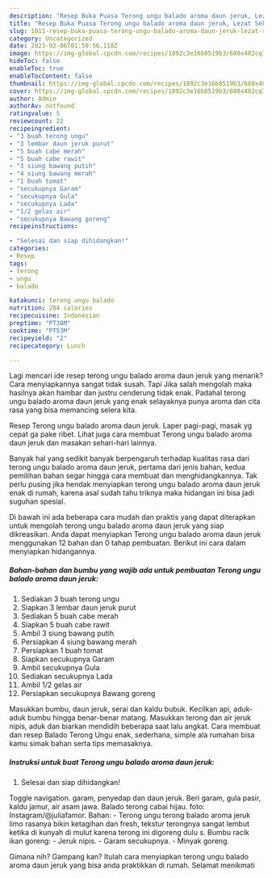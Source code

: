 ```yaml
---
description: "Resep Buka Puasa Terong ungu balado aroma daun jeruk, Lezat Sekali"
title: "Resep Buka Puasa Terong ungu balado aroma daun jeruk, Lezat Sekali"
slug: 1011-resep-buka-puasa-terong-ungu-balado-aroma-daun-jeruk-lezat-sekali
category: Uncategorized
date: 2023-02-06T01:59:56.118Z
image: https://img-global.cpcdn.com/recipes/1892c3e16b0519b3/680x482cq70/terong-ungu-balado-aroma-daun-jeruk-foto-resep-utama.jpg
hideToc: false
enableToc: true
enableTocContent: false
thumbnail: https://img-global.cpcdn.com/recipes/1892c3e16b0519b3/680x482cq70/terong-ungu-balado-aroma-daun-jeruk-foto-resep-utama.jpg
cover: https://img-global.cpcdn.com/recipes/1892c3e16b0519b3/680x482cq70/terong-ungu-balado-aroma-daun-jeruk-foto-resep-utama.jpg
author: Admin
authorAv: notfound
ratingvalue: 5
reviewcount: 22
recipeingredient:
- "3 buah terong ungu"
- "3 lembar daun jeruk purut"
- "5 buah cabe merah"
- "5 buah cabe rawit"
- "3 siung bawang putih"
- "4 siung bawang merah"
- "1 buah tomat"
- "secukupnya Garam"
- "secukupnya Gula"
- "secukupnya Lada"
- "1/2 gelas air"
- "secukupnya Bawang goreng"
recipeinstructions:

- "Selesai dan siap dihidangkan!"
categories:
- Resep
tags:
- terong
- ungu
- balado

katakunci: terong ungu balado 
nutrition: 284 calories
recipecuisine: Indonesian
preptime: "PT38M"
cooktime: "PT53M"
recipeyield: "2"
recipecategory: Lunch

---
```



Lagi mencari ide resep terong ungu balado aroma daun jeruk yang menarik? Cara menyiapkannya sangat tidak susah. Tapi Jika salah mengolah maka hasilnya akan hambar dan justru cenderung tidak enak. Padahal terong ungu balado aroma daun jeruk yang enak selayaknya punya aroma dan cita rasa yang bisa memancing selera kita.


Resep Terong ungu balado aroma daun jeruk. Laper pagi-pagi, masak yg cepat ga pake ribet. Lihat juga cara membuat Terong ungu balado aroma daun jeruk dan masakan sehari-hari lainnya.

Banyak hal yang sedikit banyak berpengaruh terhadap kualitas rasa dari terong ungu balado aroma daun jeruk, pertama dari jenis bahan, kedua pemilihan bahan segar hingga cara membuat dan menghidangkannya. Tak perlu pusing jika hendak menyiapkan terong ungu balado aroma daun jeruk enak di rumah, karena asal sudah tahu triknya maka hidangan ini bisa jadi suguhan spesial.


Di bawah ini ada beberapa cara mudah dan praktis yang dapat diterapkan untuk mengolah terong ungu balado aroma daun jeruk yang siap dikreasikan. Anda dapat menyiapkan Terong ungu balado aroma daun jeruk menggunakan 12 bahan dan 0 tahap pembuatan. Berikut ini cara dalam menyiapkan hidangannya.

<!--inarticleads1-->

##### Bahan-bahan dan bumbu yang wajib ada untuk pembuatan Terong ungu balado aroma daun jeruk:

1. Sediakan 3 buah terong ungu
1. Siapkan 3 lembar daun jeruk purut
1. Sediakan 5 buah cabe merah
1. Siapkan 5 buah cabe rawit
1. Ambil 3 siung bawang putih
1. Persiapkan 4 siung bawang merah
1. Persiapkan 1 buah tomat
1. Siapkan secukupnya Garam
1. Ambil secukupnya Gula
1. Sediakan secukupnya Lada
1. Ambil 1/2 gelas air
1. Persiapkan secukupnya Bawang goreng


Masukkan bumbu, daun jeruk, serai dan kaldu bubuk. Kecilkan api, aduk-aduk bumbu hingga benar-benar matang. Masukkan terong dan air jeruk nipis, aduk dan biarkan mendidih beberapa saat lalu angkat. Cara membuat dan resep Balado Terong Ungu enak, sederhana, simple ala rumahan bisa kamu simak bahan serta tips memasaknya. 

<!--inarticleads2-->

##### Instruksi untuk buat Terong ungu balado aroma daun jeruk:


1. Selesai dan siap dihidangkan!

Toggle navigation. garam, penyedap dan daun jeruk. Beri garam, gula pasir, kaldu jamur, air asam jawa. Balado terong cabai hijau. foto: Instagram/@juliafamor. Bahan: - Terong ungu terong balado aroma jeruk limo rasanya bikin ketagihan dan fresh, tekstur terongnya sangat lembut ketika di kunyah di mulut karena terong ini digoreng dulu s. Bumbu racik ikan goreng: - Jeruk nipis. - Garam secukupnya. - Minyak goreng. 

Gimana nih? Gampang kan? Itulah cara menyiapkan terong ungu balado aroma daun jeruk yang bisa anda praktikkan di rumah. Selamat menikmati
